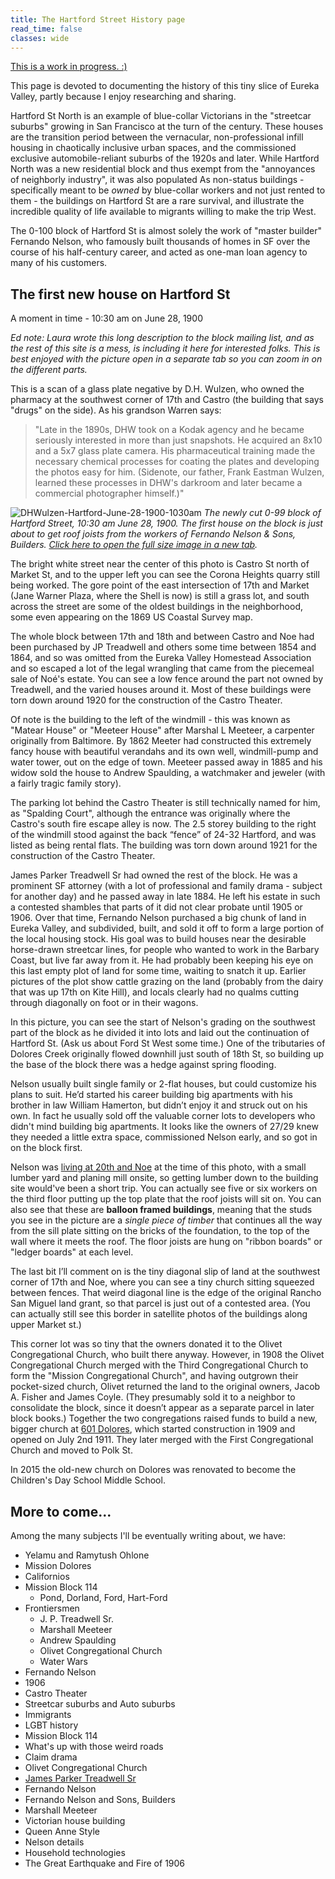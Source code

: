 ```yaml
---
title: The Hartford Street History page
read_time: false
classes: wide
---
```


[This is a work in progress. :)](/about/)

This page is devoted to documenting the history of this tiny slice of Eureka Valley, partly because I enjoy researching and sharing.


Hartford St North is an example of blue-collar Victorians in the "streetcar suburbs" growing in San Francisco at the turn of the century. These houses are the transition period between the vernacular, non-professional infill housing in chaotically inclusive urban spaces, and the commissioned exclusive automobile-reliant suburbs of the 1920s and later. While Hartford North was a new residential block and thus exempt from the "annoyances of neighborly industry", it was also populated  As non-status buildings - specifically meant to be _owned_ by blue-collar workers and not just rented to them - the buildings on Hartford St are a rare survival, and illustrate the incredible quality of life available to migrants willing to make the trip West.

The 0-100 block of Hartford St is almost solely the work of "master builder" Fernando Nelson, who famously built thousands of homes in SF over the course of his half-century career, and acted as one-man loan agency to many of his customers.



## The first new house on Hartford St
A moment in time - 10:30 am on June 28, 1900


_Ed note: Laura wrote this long description to the block mailing list, and as the rest of this site is a mess, is including it here for interested folks. This is best enjoyed with the picture open in a separate tab so you can zoom in on the different parts._

This is a scan of a glass plate negative by D.H. Wulzen, who owned the pharmacy at the southwest corner of 17th and Castro (the building that says "drugs" on the side). As his grandson Warren says:

> "Late in the 1890s, DHW took on a Kodak agency and he became seriously interested in more than just snapshots. He acquired an 8x10 and a 5x7 glass plate camera. His pharmaceutical training made the necessary chemical processes for coating the plates and developing the photos easy for him. (Sidenote, our father, Frank Eastman Wulzen, learned these processes in DHW's darkroom and later became a commercial photographer himself.)"

![DHWulzen-Hartford-June-28-1900-1030am](/images/DHWulzen-Hartford-June-28-1900-1030am.png)
<i>The newly cut 0-99 block of Hartford Street, 10:30 am June 28, 1900. The first house on the block is just about to get roof joists from the workers of Fernando Nelson & Sons, Builders.
<a href="/images/DHWulzen-Hartford-June-28-1900-1030am.png" target="_blank" rel="noopener noreferrer">Click here to open the full size image in a new tab</a>.</i>

The bright white street near the center of this photo is Castro St north of Market St, and to the upper left you can see the Corona Heights quarry still being worked. The gore point of the east intersection of 17th and Market (Jane Warner Plaza, where the Shell is now) is still a grass lot, and south across the street are some of the oldest buildings in the neighborhood, some even appearing on the 1869 US Coastal Survey map.

The whole block between 17th and 18th and between Castro and Noe had been purchased by JP Treadwell and others some time between 1854 and 1864, and so was omitted from the Eureka Valley Homestead Association and so escaped a lot of the legal wrangling that came from the piecemeal sale of Noé's estate. You can see a low fence around the part not owned by Treadwell, and the varied houses around it. Most of these buildings were torn down around 1920 for the construction of the Castro Theater.

Of note is the building to the left of the windmill - this was known as "Matear House" or "Meeteer House" after Marshal L Meeteer, a carpenter originally from Baltimore. By 1862 Meeter had constructed this extremely fancy house with beautiful verandahs and its own well, windmill-pump and water tower, out on the edge of town. Meeteer passed away in 1885 and his widow sold the house to Andrew Spaulding, a watchmaker and jeweler (with a fairly tragic family story).

The parking lot behind the Castro Theater is still technically named for him, as "Spalding Court", although the entrance was originally where the Castro's south fire escape alley is now. The 2.5 storey building to the right of the windmill stood against the back “fence” of 24-32 Hartford, and was listed as being rental flats. The building was torn down around 1921 for the construction of the Castro Theater.

James Parker Treadwell Sr had owned the rest of the block. He was a prominent SF attorney (with a lot of professional and family drama - subject for another day) and he passed away in late 1884. He left his estate in such a contested shambles that parts of it did not clear probate until 1905 or 1906. Over that time, Fernando Nelson purchased a big chunk of land in Eureka Valley, and subdivided, built, and sold it off to form a large portion of the local housing stock. His goal was to build houses near the desirable horse-drawn streetcar lines, for people who wanted to work in the Barbary Coast, but live far away from it. He had probably been keeping his eye on this last empty plot of land for some time, waiting to snatch it up. Earlier pictures of the plot show cattle grazing on the land (probably from the dairy that was up 17th on Kite Hill), and locals clearly had no qualms cutting through diagonally on foot or in their wagons.

In this picture, you can see the start of Nelson's grading on the southwest part of the block as he divided it into lots and laid out the continuation of Hartford St. (Ask us about Ford St West some time.) One of the tributaries of Dolores Creek originally flowed downhill just south of 18th St, so building up the base of the block there was a hedge against spring flooding.

Nelson usually built single family or 2-flat houses, but could customize his plans to suit.  He’d started his career building big apartments with his brother in law William Hamerton, but didn’t enjoy it and struck out on his own. In fact he usually sold off the valuable corner lots to developers who didn't mind building big apartments. It looks like the owners of 27/29 knew they needed a little extra space, commissioned Nelson early, and so got in on the block first.

Nelson was [living at 20th and Noe](https://www.foundsf.org/index.php?title=Nelson_House,_701_Castro) at the time of this photo, with a small lumber yard and planing mill onsite, so getting lumber down to the building site would've been a short trip. You can actually see five or six workers on the third floor putting up the top plate that the roof joists will sit on. You can also see that these are **balloon framed buildings**, meaning that the studs you see in the picture are a _single piece of timber_ that continues all the way from the sill plate sitting on the bricks of the foundation, to the top of the wall where it meets the roof. The floor joists are hung on "ribbon boards" or "ledger boards" at each level.

The last bit I’ll comment on is the tiny diagonal slip of land at the southwest corner of 17th and Noe, where you can see a tiny church sitting squeezed between fences. That weird diagonal line is the edge of the original Rancho San Miguel land grant, so that parcel is just out of a contested area. (You can actually still see this border in satellite photos of the buildings along upper Market st.)

This corner lot was so tiny that the owners donated it to the Olivet Congregational Church, who built there anyway. However, in 1908 the Olivet Congregational Church merged with the Third Congregational Church to form the "Mission Congregational Church", and having outgrown their pocket-sized church, Olivet returned the land to the original owners, Jacob A. Fisher and James Coyle. (They presumably sold it to a neighbor to consolidate the block, since it doesn’t appear as a separate parcel in later block books.) Together the two congregations raised funds to build a new, bigger church at [601 Dolores](https://pcad.lib.washington.edu/building/23182/), which started construction in 1909 and opened on July 2nd 1911. They later merged with the First Congregational Church and moved to Polk St.

In 2015 the old-new church on Dolores was renovated to become the Children's Day School Middle School.


## More to come...

Among the many subjects I'll be eventually writing about, we have:

- Yelamu and Ramytush Ohlone
- Mission Dolores
- Californios
- Mission Block 114
  - Pond, Dorland, Ford, Hart-Ford
- Frontiersmen
  - J. P. Treadwell Sr.
  - Marshall Meeteer
  - Andrew Spaulding
  - Olivet Congregational Church
  - Water Wars
- Fernando Nelson
- 1906
- Castro Theater
- Streetcar suburbs and Auto suburbs
- Immigrants
- LGBT history
- Mission Block 114
- What's up with those weird roads
- Claim drama
- Olivet Congregational Church
- [James Parker Treadwell Sr](/people/jptreadwell-sr/)
- Fernando Nelson
- Fernando Nelson and Sons, Builders
- Marshall Meeteer
- Victorian house building
- Queen Anne Style
- Nelson details
- Household technologies
- The Great Earthquake and Fire of 1906

